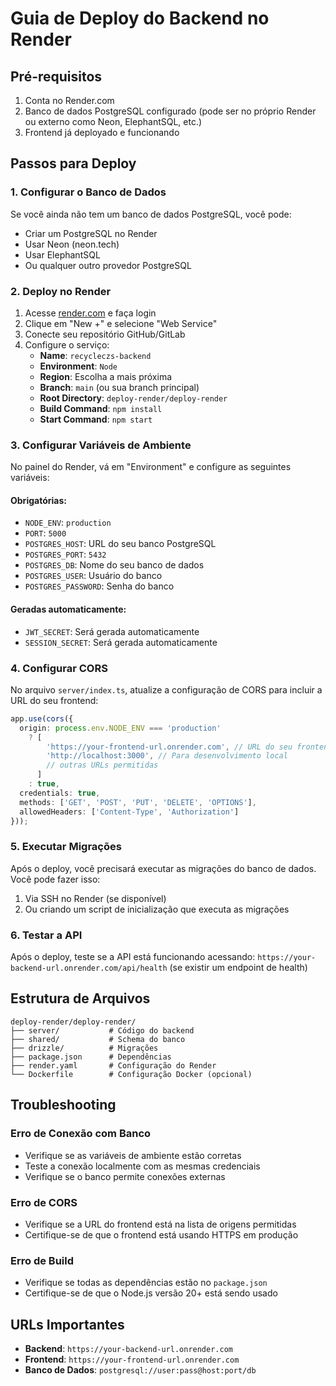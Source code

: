 # Guia de Deploy do Backend no Render

## Pré-requisitos

1. Conta no Render.com
2. Banco de dados PostgreSQL configurado (pode ser no próprio Render ou externo como Neon, ElephantSQL, etc.)
3. Frontend já deployado e funcionando

## Passos para Deploy

### 1. Configurar o Banco de Dados

Se você ainda não tem um banco de dados PostgreSQL, você pode:
- Criar um PostgreSQL no Render
- Usar Neon (neon.tech)
- Usar ElephantSQL
- Ou qualquer outro provedor PostgreSQL

### 2. Deploy no Render

1. Acesse [render.com](https://render.com) e faça login
2. Clique em "New +" e selecione "Web Service"
3. Conecte seu repositório GitHub/GitLab
4. Configure o serviço:
   - **Name**: `recycleczs-backend`
   - **Environment**: `Node`
   - **Region**: Escolha a mais próxima
   - **Branch**: `main` (ou sua branch principal)
   - **Root Directory**: `deploy-render/deploy-render`
   - **Build Command**: `npm install`
   - **Start Command**: `npm start`

### 3. Configurar Variáveis de Ambiente

No painel do Render, vá em "Environment" e configure as seguintes variáveis:

#### Obrigatórias:
- `NODE_ENV`: `production`
- `PORT`: `5000`
- `POSTGRES_HOST`: URL do seu banco PostgreSQL
- `POSTGRES_PORT`: `5432`
- `POSTGRES_DB`: Nome do seu banco de dados
- `POSTGRES_USER`: Usuário do banco
- `POSTGRES_PASSWORD`: Senha do banco

#### Geradas automaticamente:
- `JWT_SECRET`: Será gerada automaticamente
- `SESSION_SECRET`: Será gerada automaticamente

### 4. Configurar CORS

No arquivo `server/index.ts`, atualize a configuração de CORS para incluir a URL do seu frontend:

```typescript
app.use(cors({
  origin: process.env.NODE_ENV === 'production' 
    ? [
        'https://your-frontend-url.onrender.com', // URL do seu frontend
        'http://localhost:3000', // Para desenvolvimento local
        // outras URLs permitidas
      ]
    : true,
  credentials: true,
  methods: ['GET', 'POST', 'PUT', 'DELETE', 'OPTIONS'],
  allowedHeaders: ['Content-Type', 'Authorization']
}));
```

### 5. Executar Migrações

Após o deploy, você precisará executar as migrações do banco de dados. Você pode fazer isso:

1. Via SSH no Render (se disponível)
2. Ou criando um script de inicialização que executa as migrações

### 6. Testar a API

Após o deploy, teste se a API está funcionando acessando:
`https://your-backend-url.onrender.com/api/health` (se existir um endpoint de health)

## Estrutura de Arquivos

```
deploy-render/deploy-render/
├── server/           # Código do backend
├── shared/           # Schema do banco
├── drizzle/          # Migrações
├── package.json      # Dependências
├── render.yaml       # Configuração do Render
└── Dockerfile        # Configuração Docker (opcional)
```

## Troubleshooting

### Erro de Conexão com Banco
- Verifique se as variáveis de ambiente estão corretas
- Teste a conexão localmente com as mesmas credenciais
- Verifique se o banco permite conexões externas

### Erro de CORS
- Verifique se a URL do frontend está na lista de origens permitidas
- Certifique-se de que o frontend está usando HTTPS em produção

### Erro de Build
- Verifique se todas as dependências estão no `package.json`
- Certifique-se de que o Node.js versão 20+ está sendo usado

## URLs Importantes

- **Backend**: `https://your-backend-url.onrender.com`
- **Frontend**: `https://your-frontend-url.onrender.com`
- **Banco de Dados**: `postgresql://user:pass@host:port/db` 
